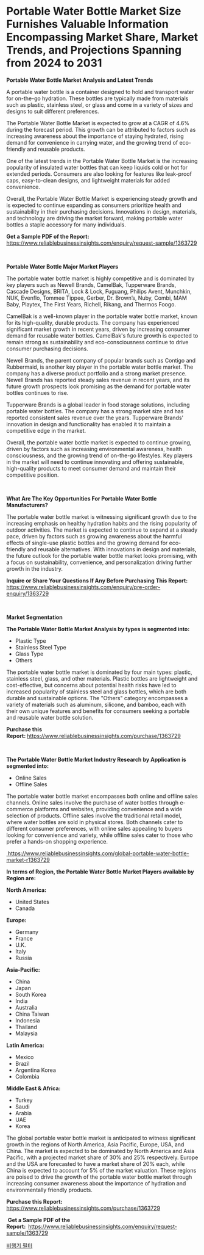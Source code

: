 <p><h1>Portable Water Bottle Market Size Furnishes Valuable Information Encompassing Market Share, Market Trends, and Projections Spanning from 2024 to 2031</h1></p><p><strong>Portable Water Bottle Market Analysis and Latest Trends</strong></p>
<p><p>A portable water bottle is a container designed to hold and transport water for on-the-go hydration. These bottles are typically made from materials such as plastic, stainless steel, or glass and come in a variety of sizes and designs to suit different preferences.</p><p>The Portable Water Bottle Market is expected to grow at a CAGR of 4.6% during the forecast period. This growth can be attributed to factors such as increasing awareness about the importance of staying hydrated, rising demand for convenience in carrying water, and the growing trend of eco-friendly and reusable products.</p><p>One of the latest trends in the Portable Water Bottle Market is the increasing popularity of insulated water bottles that can keep liquids cold or hot for extended periods. Consumers are also looking for features like leak-proof caps, easy-to-clean designs, and lightweight materials for added convenience.</p><p>Overall, the Portable Water Bottle Market is experiencing steady growth and is expected to continue expanding as consumers prioritize health and sustainability in their purchasing decisions. Innovations in design, materials, and technology are driving the market forward, making portable water bottles a staple accessory for many individuals.</p></p>
<p><strong>Get a Sample PDF of the Report:&nbsp;</strong> <a href="https://www.reliablebusinessinsights.com/enquiry/request-sample/1363729">https://www.reliablebusinessinsights.com/enquiry/request-sample/1363729</a></p>
<p>&nbsp;</p>
<p><strong>Portable Water Bottle Major Market Players</strong></p>
<p><p>The portable water bottle market is highly competitive and is dominated by key players such as Newell Brands, CamelBak, Tupperware Brands, Cascade Designs, BRITA, Lock & Lock, Fuguang, Philips Avent, Munchkin, NUK, Evenflo, Tommee Tippee, Gerber, Dr. Brown’s, Nuby, Combi, MAM Baby, Playtex, The First Years, Richell, Rikang, and Thermos Foogo.</p><p>CamelBak is a well-known player in the portable water bottle market, known for its high-quality, durable products. The company has experienced significant market growth in recent years, driven by increasing consumer demand for reusable water bottles. CamelBak's future growth is expected to remain strong as sustainability and eco-consciousness continue to drive consumer purchasing decisions.</p><p>Newell Brands, the parent company of popular brands such as Contigo and Rubbermaid, is another key player in the portable water bottle market. The company has a diverse product portfolio and a strong market presence. Newell Brands has reported steady sales revenue in recent years, and its future growth prospects look promising as the demand for portable water bottles continues to rise.</p><p>Tupperware Brands is a global leader in food storage solutions, including portable water bottles. The company has a strong market size and has reported consistent sales revenue over the years. Tupperware Brands' innovation in design and functionality has enabled it to maintain a competitive edge in the market.</p><p>Overall, the portable water bottle market is expected to continue growing, driven by factors such as increasing environmental awareness, health consciousness, and the growing trend of on-the-go lifestyles. Key players in the market will need to continue innovating and offering sustainable, high-quality products to meet consumer demand and maintain their competitive position.</p></p>
<p>&nbsp;</p>
<p><strong>What Are The Key Opportunities For Portable Water Bottle Manufacturers?</strong></p>
<p><p>The portable water bottle market is witnessing significant growth due to the increasing emphasis on healthy hydration habits and the rising popularity of outdoor activities. The market is expected to continue to expand at a steady pace, driven by factors such as growing awareness about the harmful effects of single-use plastic bottles and the growing demand for eco-friendly and reusable alternatives. With innovations in design and materials, the future outlook for the portable water bottle market looks promising, with a focus on sustainability, convenience, and personalization driving further growth in the industry.</p></p>
<p><strong>Inquire or Share Your Questions If Any Before Purchasing This Report:</strong> <a href="https://www.reliablebusinessinsights.com/enquiry/pre-order-enquiry/1363729">https://www.reliablebusinessinsights.com/enquiry/pre-order-enquiry/1363729</a></p>
<p>&nbsp;</p>
<p><strong>Market Segmentation</strong></p>
<p><strong>The Portable Water Bottle Market Analysis by types is segmented into:</strong></p>
<p><ul><li>Plastic Type</li><li>Stainless Steel Type</li><li>Glass Type</li><li>Others</li></ul></p>
<p><p>The portable water bottle market is dominated by four main types: plastic, stainless steel, glass, and other materials. Plastic bottles are lightweight and cost-effective, but concerns about potential health risks have led to increased popularity of stainless steel and glass bottles, which are both durable and sustainable options. The "Others" category encompasses a variety of materials such as aluminum, silicone, and bamboo, each with their own unique features and benefits for consumers seeking a portable and reusable water bottle solution.</p></p>
<p><strong>Purchase this Report:&nbsp;</strong><a href="https://www.reliablebusinessinsights.com/purchase/1363729">https://www.reliablebusinessinsights.com/purchase/1363729</a></p>
<p>&nbsp;</p>
<p><strong>The Portable Water Bottle Market Industry Research by Application is segmented into:</strong></p>
<p><ul><li>Online Sales</li><li>Offline Sales</li></ul></p>
<p><p>The portable water bottle market encompasses both online and offline sales channels. Online sales involve the purchase of water bottles through e-commerce platforms and websites, providing convenience and a wide selection of products. Offline sales involve the traditional retail model, where water bottles are sold in physical stores. Both channels cater to different consumer preferences, with online sales appealing to buyers looking for convenience and variety, while offline sales cater to those who prefer a hands-on shopping experience.</p></p>
<p><a href="https://www.reliablebusinessinsights.com/global-portable-water-bottle-market-r1363729">&nbsp;https://www.reliablebusinessinsights.com/global-portable-water-bottle-market-r1363729</a></p>
<p><strong>In terms of Region, the Portable Water Bottle Market Players available by Region are:</strong></p>
<p>
    <p> <strong> North America: </strong>
        <ul>
            <li>United States</li>
            <li>Canada</li>
        </ul>
        </p> 
    <p> <strong> Europe: </strong>
        <ul>
            <li>Germany</li>
            <li>France</li>
            <li>U.K.</li>
            <li>Italy</li>
            <li>Russia</li>
        </ul>
        </p> 
    <p> <strong> Asia-Pacific: </strong>
        <ul>
            <li>China</li>
            <li>Japan</li>
            <li>South Korea</li>
            <li>India</li>
            <li>Australia</li>
            <li>China Taiwan</li>
            <li>Indonesia</li>
            <li>Thailand</li>
            <li>Malaysia</li>
        </ul>
        </p> 
    <p> <strong> Latin America: </strong>
        <ul>
            <li>Mexico</li>
            <li>Brazil</li>
            <li>Argentina Korea</li>
            <li>Colombia</li>
        </ul>
        </p> 
    <p> <strong> Middle East & Africa: </strong>
        <ul>
            <li>Turkey</li>
            <li>Saudi</li>
            <li>Arabia</li>
            <li>UAE</li>
            <li>Korea</li>
        </ul>
    </p>
    </p>
<p><p>The global portable water bottle market is anticipated to witness significant growth in the regions of North America, Asia Pacific, Europe, USA, and China. The market is expected to be dominated by North America and Asia Pacific, with a projected market share of 30% and 25% respectively. Europe and the USA are forecasted to have a market share of 20% each, while China is expected to account for 5% of the market valuation. These regions are poised to drive the growth of the portable water bottle market through increasing consumer awareness about the importance of hydration and environmentally friendly products.</p></p>
<p><strong>Purchase this Report: </strong><a href="https://www.reliablebusinessinsights.com/purchase/1363729">https://www.reliablebusinessinsights.com/purchase/1363729</a></p>
<p>&nbsp;<strong>Get a Sample PDF of the Report:&nbsp;&nbsp;</strong><a href="https://www.reliablebusinessinsights.com/enquiry/request-sample/1363729">https://www.reliablebusinessinsights.com/enquiry/request-sample/1363729</a></p>
<p><strong></strong></p>
<p><p><a href="https://github.com/brainlyez1/Market-Research-Report-List-1/blob/main/3469099149749.md">비행기 필터</a></p></p>
